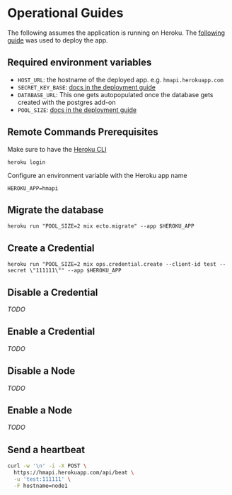 # Operational Guides  
The following assumes the application is running on Heroku. The [following guide](https://hexdocs.pm/phoenix/heroku.html) was used to deploy the app.  

## Required environment variables  

- `HOST_URL`: the hostname of the deployed app. e.g. `hmapi.herokuapp.com`
- `SECRET_KEY_BASE`: [docs in the deployment guide](https://hexdocs.pm/phoenix/heroku.html)
- `DATABASE_URL`: This one gets autopopulated once the database gets created with the postgres add-on
- `POOL_SIZE`: [docs in the deployment guide](https://hexdocs.pm/phoenix/heroku.html)

## Remote Commands Prerequisites  

Make sure to have the [Heroku CLI](https://devcenter.heroku.com/articles/heroku-cli)

    heroku login

Configure an environment variable with the Heroku app name  

    HEROKU_APP=hmapi

## Migrate the database  

    heroku run "POOL_SIZE=2 mix ecto.migrate" --app $HEROKU_APP

## Create a Credential  

    heroku run "POOL_SIZE=2 mix ops.credential.create --client-id test --secret \"111111\"" --app $HEROKU_APP

## Disable a Credential  

_TODO_

## Enable a Credential  

_TODO_

## Disable a Node  

_TODO_

## Enable a Node  

_TODO_

## Send a heartbeat  

```bash
curl -w '\n' -i -X POST \
  https://hmapi.herokuapp.com/api/beat \
  -u 'test:111111' \
  -F hostname=node1
```
